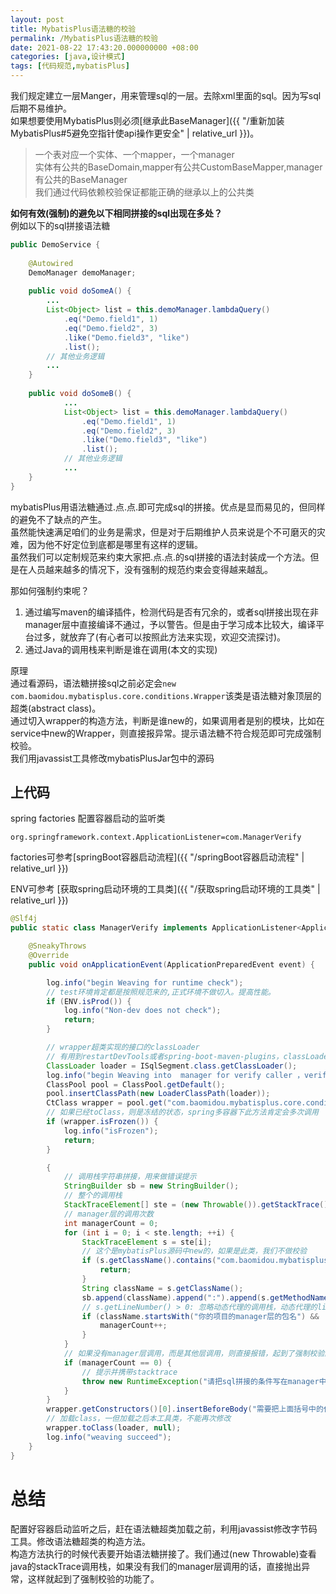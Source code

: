 ```yaml
---
layout: post
title: MybatisPlus语法糖的校验
permalink: /MybatisPlus语法糖的校验
date: 2021-08-22 17:43:20.000000000 +08:00
categories: [java,设计模式]
tags: [代码规范,mybatisPlus]
---
```


我们规定建立一层Manger，用来管理sql的一层。去除xml里面的sql。因为写sql后期不易维护。  
如果想要使用MybatisPlus则必须[继承此BaseManager]({{ "/重新加装MybatisPlus#5避免空指针使api操作更安全" | relative_url }})。    
> 一个表对应一个实体、一个mapper，一个manager  
> 实体有公共的BaseDomain,mapper有公共CustomBaseMapper,manager有公共的BaseManager  
> 我们通过代码依赖校验保证都能正确的继承以上的公共类

**如何有效(强制)的避免以下相同拼接的sql出现在多处？**  
例如以下的sql拼接语法糖  

```java
public DemoService {
    
    @Autowired
    DemoManager demoManager;
    
    public void doSomeA() {
        ...
        List<Object> list = this.demoManager.lambdaQuery()
            .eq("Demo.field1", 1)
            .eq("Demo.field2", 3)
            .like("Demo.field3", "like")
            .list();
        // 其他业务逻辑
        ...
    }
    
    public void doSomeB() {
            ...
            List<Object> list = this.demoManager.lambdaQuery()
                .eq("Demo.field1", 1)
                .eq("Demo.field2", 3)
                .like("Demo.field3", "like")
                .list();
            // 其他业务逻辑
            ...
    }
}
```

mybatisPlus用语法糖通过.点.点.即可完成sql的拼接。优点是显而易见的，但同样的避免不了缺点的产生。  
虽然能快速满足咱们的业务是需求，但是对于后期维护人员来说是个不可磨灭的灾难，因为他不好定位到底都是哪里有这样的逻辑。  
虽然我们可以定制规范来约束大家把.点.点.的sql拼接的语法封装成一个方法。但是在人员越来越多的情况下，没有强制的规范约束会变得越来越乱。

那如何强制约束呢？  
1. 通过编写maven的编译插件，检测代码是否有冗余的，或者sql拼接出现在非manager层中直接编译不通过，予以警告。但是由于学习成本比较大，编译平台过多，就放弃了(有心者可以按照此方法来实现，欢迎交流探讨)。  
2. 通过Java的调用栈来判断是谁在调用(本文的实现)

原理  
通过看源码，语法糖拼接sql之前必定会```new  com.baomidou.mybatisplus.core.conditions.Wrapper```该类是语法糖对象顶层的超类(abstract class)。  
通过切入wrapper的构造方法，判断是谁new的，如果调用者是别的模块，比如在service中new的Wrapper，则直接报异常。提示语法糖不符合规范即可完成强制校验。  
我们用javassist工具修改mybatisPlusJar包中的源码  

## 上代码
spring factories 配置容器启动的监听类
```properties
org.springframework.context.ApplicationListener=com.ManagerVerify
```
factories可参考[springBoot容器启动流程]({{ "/springBoot容器启动流程" | relative_url }})

ENV可参考 [获取spring启动环境的工具类]({{ "/获取spring启动环境的工具类" | relative_url }})
```java
@Slf4j
public static class ManagerVerify implements ApplicationListener<ApplicationPreparedEvent> {

    @SneakyThrows
    @Override
    public void onApplicationEvent(ApplicationPreparedEvent event) {

        log.info("begin Weaving for runtime check");
        // test环境肯定都是按照规范来的,正式环境不做切入。提高性能。
        if (ENV.isProd()) {
            log.info("Non-dev does not check");
            return;
        }

        // wrapper超类实现的接口的classLoader
        // 有用到restartDevTools或者spring-boot-maven-plugins，classLoader都会不同，用超类的classLoader准没错
        ClassLoader loader = ISqlSegment.class.getClassLoader();
        log.info("begin Weaving into  manager for verify caller ，verify package name :{} ,classLoader:{}", com.wuyi.mkt.common.constant.Constant.CURRENT_MANAGER_PACKAGE, loader);
        ClassPool pool = ClassPool.getDefault();
        pool.insertClassPath(new LoaderClassPath(loader));
        CtClass wrapper = pool.get("com.baomidou.mybatisplus.core.conditions.Wrapper");
        // 如果已经toClass，则是冻结的状态，spring多容器下此方法肯定会多次调用
        if (wrapper.isFrozen()) {
            log.info("isFrozen");
            return;
        }

        {
            // 调用栈字符串拼接，用来做错误提示
            StringBuilder sb = new StringBuilder();
            // 整个的调用栈
            StackTraceElement[] ste = (new Throwable()).getStackTrace();
            // manager层的调用次数
            int managerCount = 0;
            for (int i = 0; i < ste.length; ++i) {
                StackTraceElement s = ste[i];
                // 这个是mybatisPlus源码中new的，如果是此类，我们不做校验
                if (s.getClassName().contains("com.baomidou.mybatisplus.core.toolkit.Wrappers$EmptyWrapper")){
                    return;
                }
                String className = s.getClassName();
                sb.append(className).append(":").append(s.getMethodName()).append(":").append(s.getLineNumber()).append("\\\\n");
                // s.getLineNumber() > 0: 忽略动态代理的调用栈，动态代理的lineNumber = -1
                if (className.startsWith("你的项目的manager层的包名") && !className.contains("BaseManager") && s.getLineNumber() > 0){
                    managerCount++;
                }
            }
            // 如果没有manager层调用，而是其他层调用，则直接报错，起到了强制校验的功能
            if (managerCount == 0) {
                // 提示并携带stacktrace
                throw new RuntimeException("请把sql拼接的条件写在manager中\n" + sb);
            }
        }
        wrapper.getConstructors()[0].insertBeforeBody("需要把上面括号中的代码粘贴到此处，为了读者阅读方便就给提到了上面。");
        // 加载class，一但加载之后本工具类，不能再次修改
        wrapper.toClass(loader, null);
        log.info("weaving succeed");
    }
}
```

# 总结
配置好容器启动监听之后，赶在语法糖超类加载之前，利用javassist修改字节码工具。修改语法糖超类的构造方法。  
构造方法执行的时候代表要开始语法糖拼接了。我们通过(new Throwable)查看java的stackTrace调用栈，如果没有我们的manager层调用的话，直接抛出异常，这样就起到了强制校验的功能了。